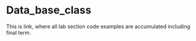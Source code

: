 # Data_base_class
This is link, where all lab section code examples are accumulated including final term. 
